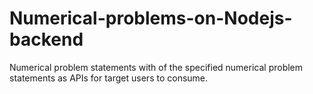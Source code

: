 # Numerical-problems-on-Nodejs-backend
Numerical problem statements with of the specified numerical problem statements as APIs for target users to consume.
